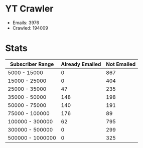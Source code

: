 # YT Crawler
- Emails: 3976
- Crawled: 194009

# Stats
| Subscriber Range  | Already Emailed | Not Emailed |
|-------|-------|-------|
| 5000 - 15000 | 0 | 867 |
| 15000 - 25000 | 0 | 404 |
| 25000 - 35000 | 47 | 235 |
| 35000 - 50000 | 148 | 198 |
| 50000 - 75000 | 140 | 191 |
| 75000 - 100000 | 176 | 89 |
| 100000 - 300000 | 62 | 795 |
| 300000 - 500000 | 0 | 299 |
| 500000 - 1000000 | 0 | 325 |
